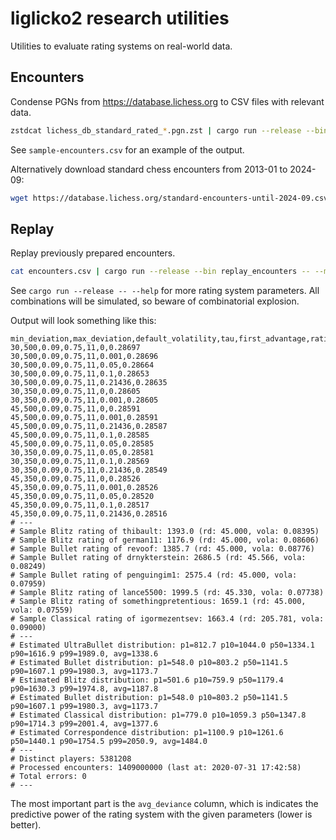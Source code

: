 liglicko2 research utilities
============================

Utilities to evaluate rating systems on real-world data.

Encounters
----------

Condense PGNs from https://database.lichess.org to CSV files with relevant
data.

```sh
zstdcat lichess_db_standard_rated_*.pgn.zst | cargo run --release --bin pgn_to_encounters > encounters.csv
```

See `sample-encounters.csv` for an example of the output.

Alternatively download standard chess encounters from 2013-01 to 2024-09:

```sh
wget https://database.lichess.org/standard-encounters-until-2024-09.csv.zst # 287G
```

Replay
------

Replay previously prepared encounters.

```sh
cat encounters.csv | cargo run --release --bin replay_encounters -- --min-deviation 30,45 --first-advantage 0,11
```

See `cargo run --release -- --help` for more rating system parameters.
All combinations will be simulated, so beware of combinatorial explosion.

Output will look something like this:

```
min_deviation,max_deviation,default_volatility,tau,first_advantage,rating_periods_per_day,avg_deviance
30,500,0.09,0.75,11,0,0.28697
30,500,0.09,0.75,11,0.001,0.28696
30,500,0.09,0.75,11,0.05,0.28664
30,500,0.09,0.75,11,0.1,0.28653
30,500,0.09,0.75,11,0.21436,0.28635
30,350,0.09,0.75,11,0,0.28605
30,350,0.09,0.75,11,0.001,0.28605
45,500,0.09,0.75,11,0,0.28591
45,500,0.09,0.75,11,0.001,0.28591
45,500,0.09,0.75,11,0.21436,0.28587
45,500,0.09,0.75,11,0.1,0.28585
45,500,0.09,0.75,11,0.05,0.28585
30,350,0.09,0.75,11,0.05,0.28581
30,350,0.09,0.75,11,0.1,0.28569
30,350,0.09,0.75,11,0.21436,0.28549
45,350,0.09,0.75,11,0,0.28526
45,350,0.09,0.75,11,0.001,0.28526
45,350,0.09,0.75,11,0.05,0.28520
45,350,0.09,0.75,11,0.1,0.28517
45,350,0.09,0.75,11,0.21436,0.28516
# ---
# Sample Blitz rating of thibault: 1393.0 (rd: 45.000, vola: 0.08395)
# Sample Blitz rating of german11: 1176.9 (rd: 45.000, vola: 0.08606)
# Sample Bullet rating of revoof: 1385.7 (rd: 45.000, vola: 0.08776)
# Sample Bullet rating of drnykterstein: 2686.5 (rd: 45.566, vola: 0.08249)
# Sample Bullet rating of penguingim1: 2575.4 (rd: 45.000, vola: 0.07959)
# Sample Blitz rating of lance5500: 1999.5 (rd: 45.330, vola: 0.07738)
# Sample Blitz rating of somethingpretentious: 1659.1 (rd: 45.000, vola: 0.07559)
# Sample Classical rating of igormezentsev: 1663.4 (rd: 205.781, vola: 0.09000)
# ---
# Estimated UltraBullet distribution: p1=812.7 p10=1044.0 p50=1334.1 p90=1616.9 p99=1989.0, avg=1338.6
# Estimated Bullet distribution: p1=548.0 p10=803.2 p50=1141.5 p90=1607.1 p99=1980.3, avg=1173.7
# Estimated Blitz distribution: p1=501.6 p10=759.9 p50=1179.4 p90=1630.3 p99=1974.8, avg=1187.8
# Estimated Bullet distribution: p1=548.0 p10=803.2 p50=1141.5 p90=1607.1 p99=1980.3, avg=1173.7
# Estimated Classical distribution: p1=779.0 p10=1059.3 p50=1347.8 p90=1714.3 p99=2001.4, avg=1377.6
# Estimated Correspondence distribution: p1=1100.9 p10=1261.6 p50=1440.1 p90=1754.5 p99=2050.9, avg=1484.0
# ---
# Distinct players: 5381208
# Processed encounters: 1409000000 (last at: 2020-07-31 17:42:58)
# Total errors: 0
# ---
```

The most important part is the `avg_deviance` column, which is indicates
the predictive power of the rating system with the given parameters
(lower is better).
